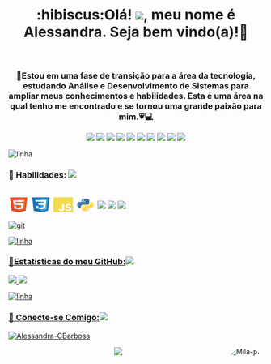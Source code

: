 


<h1 align="center">:hibiscus:Olá! <img src="https://raw.githubusercontent.com/MartinHeinz/MartinHeinz/master/wave.gif" width="30px">, meu nome é Alessandra. Seja bem vindo(a)!🌺</h1>

<br>



<h3 align="center">🌺Estou em uma fase de transição para a área da tecnologia, estudando Análise e Desenvolvimento de Sistemas para ampliar meus conhecimentos e habilidades. Esta é uma área na qual tenho me encontrado e se tornou uma grande paixão para mim.💗💻</h3>




<p align="center">
  <img src="https://raw.githubusercontent.com/innng/innng/master/assets/kyubey.gif" height="40" />
  <img src="https://raw.githubusercontent.com/innng/innng/master/assets/kyubey.gif" height="40" />
  <img src="https://raw.githubusercontent.com/innng/innng/master/assets/kyubey.gif" height="40" />
  <img src="https://raw.githubusercontent.com/innng/innng/master/assets/kyubey.gif" height="40" />
  <img src="https://raw.githubusercontent.com/innng/innng/master/assets/kyubey.gif" height="40" />
  <img src="https://raw.githubusercontent.com/innng/innng/master/assets/kyubey.gif" height="40" />
  <img src="https://raw.githubusercontent.com/innng/innng/master/assets/kyubey.gif" height="40" />
  <img src="https://raw.githubusercontent.com/innng/innng/master/assets/kyubey.gif" height="40" />
  <img src="https://raw.githubusercontent.com/innng/innng/master/assets/kyubey.gif" height="40" />
  <img src="https://raw.githubusercontent.com/innng/innng/master/assets/kyubey.gif" height="40" />
</p>

![linha](https://user-images.githubusercontent.com/73097560/115834477-dbab4500-a447-11eb-908a-139a6edaec5c.gif)


<h3> 🌺 Habilidades: <img src="https://raw.githubusercontent.com/innng/innng/master/assets/kyubey.gif" height="40" /></h3> 
 <div style="display: inline_block"><br>    
    
   <!--icone-html-->
  <img align="center" alt="liviacorreiadasilva-HTML" height="30" width="40" src="https://raw.githubusercontent.com/devicons/devicon/master/icons/html5/html5-original.svg">
    <!--icone-css-->
  <img align="center" alt="liviacorreiadasilva-CSS" height="30" width="40" src="https://raw.githubusercontent.com/devicons/devicon/master/icons/css3/css3-original.svg">
  <!--icone javascript-->
  <img align="center" alt="liviacorreiadasilva-Js" height="30" width="40" src="https://raw.githubusercontent.com/devicons/devicon/master/icons/javascript/javascript-plain.svg">
    <!--icone-python-->
  <img align="center" alt="liviacorreiadasilva-Python" height="30" width="40" 
src="https://raw.githubusercontent.com/devicons/devicon/master/icons/python/python-original.svg">
<!--icone java-->
     <img align="center" alt=" " height="30" width="20"
     src="https://seeklogo.com/images/J/java-logo-B158C160FE-seeklogo.com.png">
    <!--icone vscode-->
    <img align="center" alt=" " height="30" width="40" 
     src="https://seeklogo.com/images/V/visual-studio-code-logo-284BC24C39-seeklogo.com.png">
     <!--icone github-->
      <img align="center" alt=" " height="30" width="40" 
     src="https://seeklogo.com/images/G/github-logo-9BBCA663A4-seeklogo.com.png">
</div>
<br/>
<div> <a href="https://git-scm.com/" target="_blank" rel="noreferrer"> <img src="https://www.vectorlogo.zone/logos/git-scm/git-scm-icon.svg" alt="git" width="40" height="40"/> </div>


  
![linha](https://user-images.githubusercontent.com/73097560/115834477-dbab4500-a447-11eb-908a-139a6edaec5c.gif)



<h3> 🌺Estatisticas do meu GitHub:<img src="https://raw.githubusercontent.com/innng/innng/master/assets/kyubey.gif" height="40" /> </h3>

<div>
<a href="https://github.com/Alessandra-CBarbosa">
<img loading="lazy" height="180em" src="https://github-readme-stats.vercel.app/api/top-langs/?username=Alessandra-CBarbosa&layout=compact&langs_count=7&theme=dracula"/>
<img loading="lazy" height="180em" src="https://github-readme-stats.vercel.app/api?username=Alessandra-CBarbosa&show_icons=true&theme=dracula&include_all_commits=true&count_private=true"/>
</div>




![linha](https://user-images.githubusercontent.com/73097560/115834477-dbab4500-a447-11eb-908a-139a6edaec5c.gif)



 <div>
    <h3 align="left">🌺 Conecte-se Comigo:<img src="https://raw.githubusercontent.com/innng/innng/master/assets/kyubey.gif" height="40" /></h3>
     <p align="left">
         <a href="https://www.linkedin.com/in/alessandra-barbosa-65404328b/" target="blank">
             <img align="center" src="https://raw.githubusercontent.com/rahuldkjain/github-profile-readme-generator/master/src/images/icons/Social/linked-in-alt.svg" alt="Alessandra-CBarbosa" height="30" width="40" />
         </a>
        
 </div>


<div>
<img align="right" alt="Mila-pic" height="150" style="border-radius:50px;" src="https://tgram.ru/wiki/stickers/img/BabyYoda/gif/5.gif">
</div>


 <div align="center">
        <img src="https://capsule-render.vercel.app/api?type=waving&height=100&color=ff75d0&descAlign=50&descAlignY=50&reversal=false&section=footer"/>
      </div>
